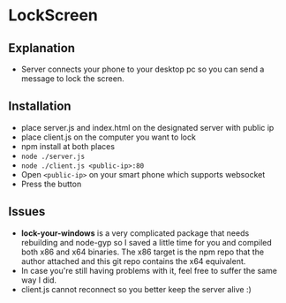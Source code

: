 # LockScreen

## Explanation

* Server connects your phone to your desktop pc so you can send a message to lock the screen.

## Installation

* place server.js and index.html on the designated server with public ip
* place client.js on the computer you want to lock
* npm install at both places
* `node ./server.js`
* `node ./client.js <public-ip>:80`
* Open `<public-ip>` on your smart phone which supports websocket
* Press the button

## Issues

* **lock-your-windows** is a very complicated package that needs rebuilding and node-gyp so I saved a little time for you and compiled both x86 and x64 binaries. The x86 target is the npm repo that the author attached and this git repo contains the x64 equivalent.
* In case you're still having problems with it, feel free to suffer the same way I did. 
* client.js cannot reconnect so you better keep the server alive :) 
